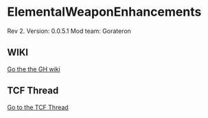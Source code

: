 # ElementalWeaponEnhancements
Rev 2.
Version: 0.0.5.1
Mod team: Gorateron

## WIKI

[Go the the GH wiki](https://github.com/gorateron/ElementalWeaponEnhancements/wiki)

## TCF Thread

[Go to the TCF Thread](http://forums.terraria.org/index.php?threads/elemental-weapon-enhancements.46677)
